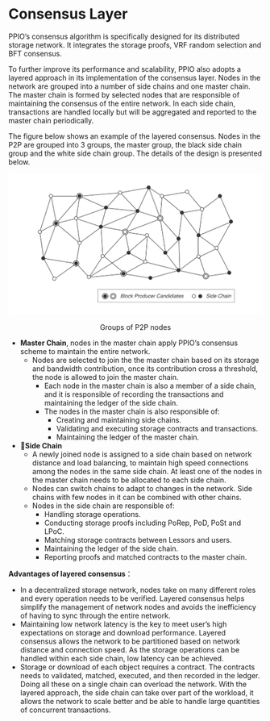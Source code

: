 # Consensus Layer

PPIO’s consensus algorithm is specifically designed for its distributed storage network. It integrates the storage proofs, VRF random selection and BFT consensus.

To further improve its performance and scalability, PPIO also adopts a layered approach in its implementation of the consensus layer. Nodes in the network are grouped into a number of side chains and one master chain. The master chain is formed by selected nodes that are responsible of maintaining the consensus of the entire network. In each side chain, transactions are handled locally but will be aggregated and reported to the master chain periodically.

The figure below shows an example of the layered consensus. Nodes in the P2P are grouped into 3 groups, the master group, the black side chain group and the white side chain group. The details of the design is presented below.

![Groups of P2P nodes](../Images/consensus.png)
<p style="font-size:14px; text-align:center;">Groups of P2P nodes</p>


- **Master Chain**, nodes in the master chain apply PPIO’s consensus scheme to maintain the entire network.
	- Nodes are selected to join the the master chain based on its storage and bandwidth contribution, once its contribution cross a threshold, the node is allowed to join the master chain.
		- Each node in the master chain is also a member of a side chain, and it is responsible of recording the transactions and maintaining the ledger of the side chain.   
		- The nodes in the master chain is also responsible of:
			- Creating and maintaining side chains.
			- Validating and executing storage contracts and transactions.
			- Maintaining the ledger of the master chain.
- **Side Chain**
	- A newly joined node is assigned to a side chain based on network distance and load balancing, to maintain high speed connections among the nodes in the same side chain. At least one of the nodes in the master chain needs to be allocated to each side chain.
	-  Nodes can switch chains to adapt to changes in the network. Side chains with few nodes in it can be combined with other chains.  
	-  Nodes in the side chain are responsible of:
		- Handling storage operations.
		- Conducting storage proofs including PoRep, PoD, PoSt and LPoC.
		- Matching storage contracts between Lessors and users.
		- Maintaining the ledger of the side chain.
		- Reporting proofs and matched contracts to the master chain.

**Advantages of layered consensus**：
- In a decentralized storage network, nodes take on many different roles and every operation needs to be verified. Layered consensus helps simplify the management of network nodes and avoids the inefficiency of having to sync through the entire network.
- Maintaining low network latency is the key to meet user’s high expectations on storage and download performance. Layered consensus allows the network to be partitioned based on network distance and connection speed. As the storage operations can be handled within each side chain, low latency can be achieved.
- Storage or download of each object requires a contract. The contracts needs to validated, matched, executed, and then recorded in the ledger. Doing all these on a single chain can overload the network. With the layered approach, the side chain can take over part of the workload, it allows the network to scale better and be able to handle large quantities of concurrent transactions.
